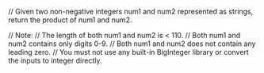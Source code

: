 // Given two non-negative integers num1 and num2 represented as strings, return the product of num1 and num2.

// Note:
// The length of both num1 and num2 is < 110.
// Both num1 and num2 contains only digits 0-9.
// Both num1 and num2 does not contain any leading zero.
// You must not use any built-in BigInteger library or convert the inputs to integer directly.
